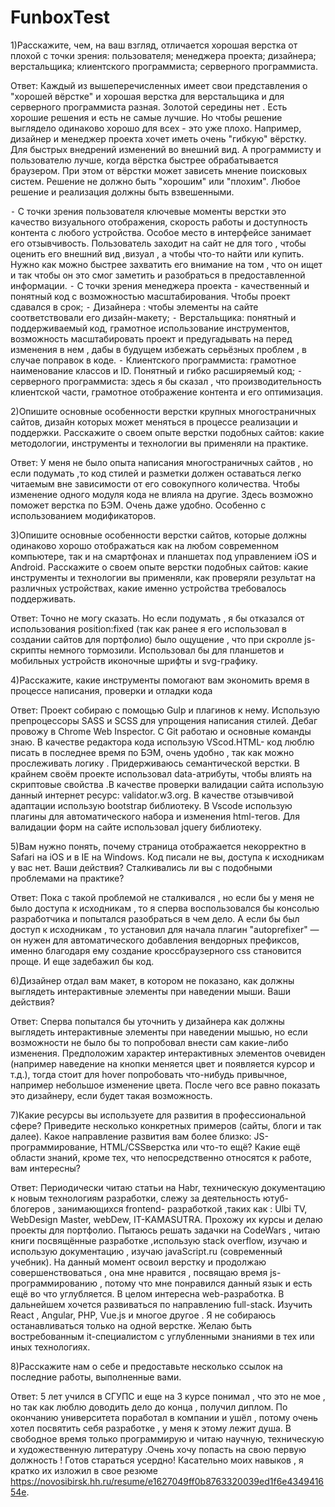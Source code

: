 # FunboxTest
1)Расскажите, чем, на ваш взгляд, отличается хорошая верстка от плохой с точки зрения:
 пользователя;
 менеджера проекта;
 дизайнера;
 верстальщика;
 клиентского программиста;
 серверного программиста.

Ответ:
Каждый из вышеперечисленных имеет свои представления о "хорошей вёрстке" и хорошая верстка для верстальщика и для серверного программиста разная. Золотой середины нет . Есть хорошие решения и есть не самые лучшие. Но чтобы решение выглядело одинаково хорошо для всех - это уже плохо. Например, дизайнер и менеджер проекта хочет иметь очень "гибкую" вёрстку. Для быстрых внедрений изменений во внешний вид. А программисту и пользователю лучше, когда вёрстка быстрее обрабатывается браузером. При этом от вёрстки может зависеть мнение поисковых систем. Решение не должно быть "хорошим" или "плохим". Любое решение и реализация должны быть взвешенными. 

 ⁃ С точки зрения пользователя ключевые моменты верстки это качество визуального отображения, скорость работы и доступность контента с любого устройства. Особое место в интерфейсе занимает его отзывчивость. Пользователь заходит на сайт не для того , чтобы оценить его внешний вид ,визуал , а чтобы что-то найти или купить. Нужно как можно быстрее захватить его внимание на том , что он ищет и так чтобы он это смог заметить и разобраться в предоставленной информации.
 ⁃ С точки зрения менеджера проекта - качественный и понятный код с возможностью масштабирования. Чтобы проект сдавался в срок;
 ⁃ Дизайнера : чтобы элементы на сайте соответствовали  его дизайн-макету;
 ⁃ Верстальщика: понятный и поддерживаемый код, грамотное использование инструментов, возможность масштабировать проект и предугадывать на перед изменения в нем , дабы в будущем избежать серьёзных проблем , в случае поправок в коде.
 ⁃ Клиентского программиста: грамотное наименование классов и ID. Понятный и гибко расширяемый код;
 ⁃ серверного программиста: здесь я бы сказал , что производительность клиентской части, грамотное отображение контента и его оптимизация.

2)Опишите основные особенности верстки крупных многостраничных сайтов, дизайн
которых может меняться в процессе реализации и поддержки.
Расскажите о своем опыте верстки подобных сайтов: какие методологии, инструменты
и технологии вы применяли на практике.

Ответ:
У меня не было опыта написания многостраничных сайтов , но если подумать ,то код стилей и разметки должен оставаться легко читаемым вне зависимости от его совокупного количества. Чтобы изменение одного модуля кода не влияла на другие. Здесь возможно поможет верстка по БЭМ. Очень даже удобно. Особенно с использованием модификаторов.

3)Опишите основные особенности верстки сайтов, которые должны одинаково хорошо
отображаться как на любом современном компьютере, так и на смартфонах и
планшетах под управлением iOS и Android. Расскажите о своем опыте верстки
подобных сайтов: какие инструменты и технологии вы применяли, как проверяли
результат на различных устройствах, какие именно устройства требовалось
поддерживать. 

Ответ:
Точно не могу сказать. Но если подумать , я бы отказался от использования position:fixed (так как ранее я его использовал в создании сайтов для портфолио) было ощущение , что при скролле js-скрипты немного  тормозили. Использовал бы для планшетов и мобильных устройств иконочные  шрифты и svg-графику.

4)Расскажите, какие инструменты помогают вам экономить время в процессе
написания, проверки и отладки кода

Ответ:
Проект собираю с помощью Gulp и плагинов к нему. Использую препроцессоры SASS и SCSS для упрощения  написания стилей. Дебаг провожу в Chrome Web Inspector. С Git работаю и основные команды знаю. В качестве редактора кода использую VScod.HTML- код люблю писать в последнее время по БЭМ, очень удобно , так как можно прослеживать логику . Придерживаюсь семантической верстки. В крайнем своём проекте использовал data-атрибуты, чтобы влиять на скриптовые свойства .В качестве проверки валидации сайта использую  данный интернет ресурс: validator.w3.org. В качестве отзывчивой адаптации использую bootstrap библиотеку. В Vscode использую плагины для автоматического набора и изменения html-тегов. Для валидации форм на сайте использовал jquery библиотеку. 

5)Вам нужно понять, почему страница отображается некорректно в Safari на iOS и в IE на
Windows. Код писали не вы, доступа к исходникам у вас нет. Ваши действия?
Сталкивались ли вы с подобными проблемами на практике? 

Ответ:
Пока с такой проблемой не сталкивался , но если бы у меня не было доступа к исходникам , то я сперва воспользовался бы консолью разработчика и попытался разобраться в чем дело. А если бы был доступ к исходникам , то установил для начала плагин "autoprefixer" — он нужен для автоматического добавления вендорных префиксов, именно благодаря ему создание кроссбраузерного css становится проще. И еще задебажил бы код.

6)Дизайнер отдал вам макет, в котором не показано, как должны выглядеть
интерактивные элементы при наведении мыши. Ваши действия?

Ответ:
Сперва попытался бы уточнить у дизайнера как должны выглядеть интерактивные элементы при наведении мышью, но если возможности не было бы то попробовал внести сам какие-либо изменения. Предположим характер интерактивных элементов очевиден (например наведение на кнопки меняется цвет и появляется курсор и т.д.), тогда стоит для hover попробовать что-нибудь привычное, например небольшое изменение цвета. После чего все равно показать это дизайнеру, если будет такая возможность.

7)Какие ресурсы вы используете для развития в профессиональной сфере? Приведите
несколько конкретных примеров (сайты, блоги и так далее).
Какое направление развития вам более близко: JS-программирование, HTML/CSSверстка или что-то ещё?
Какие ещё области знаний, кроме тех, что непосредственно относятся к работе, вам
интересны? 

Ответ:
Периодически читаю статьи на Habr, техническую документацию к новым технологиям разработки, слежу за деятельность ютуб-блогеров , занимающихся frontend- разработкой ,таких как : Ulbi TV, WebDesign Master, webDew, IT-KAMASUTRA. Прохожу их курсы и делаю проекты для портфолио. Пытаюсь решать задачки на CodeWars , читаю книги посвящённые разработке ,использую stack overflow, изучаю и использую документацию , изучаю javaScript.ru (современный учебник). На данный момент освоил  верстку и продолжаю совершенствоваться , она мне нравится ,  посвящаю время  js-программированию , потому что мне понравился данный язык и есть ещё во что углубляется. В целом интересна web-разработка. В дальнейшем хочется развиваться по направлению full-stack. Изучить React , Angular, PHP, Vue.js и многое другое . Я не собираюсь останавливаться только на одной верстке. Желаю быть востребованным it-специалистом с углубленными знаниями в тех или иных технологиях.

8)Расскажите нам о себе и предоставьте несколько ссылок на последние работы,
выполненные вами. 

Ответ:
5 лет учился в СГУПС и еще на 3 курсе понимал , что это не мое , но так как люблю доводить дело до конца , получил диплом. По окончанию университета поработал в компании и ушёл , потому очень хотел посвятить себя разработке , у меня к этому лежит душа. В свободное время только программирую и читаю научную, техническую и художественную литературу .Очень хочу попасть на свою первую должность ! Готов стараться усердно! Касательно моих навыков , я кратко их изложил в свое резюме https://novosibirsk.hh.ru/resume/e1627049ff0b8763320039ed1f6e434941654e.
